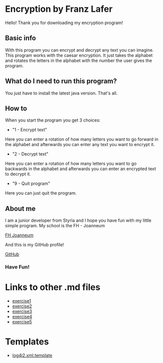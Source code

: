 # Encryption by Franz Lafer

Hello! Thank you for downloading my encryption program!


## Basic info 

With this program you can encrypt and decrypt any text you can imagine.
This program works with the caesar encryption. It just takes the alphabet and rotates
the letters in the alphabet with the number the user gives the program.

## What do I need to run this program?

You just have to install the latest java version. That's all.

## How to 

When you start the program you get 3 choices:

- "1 - Encrypt text"


Here you can enter a rotation of how many letters you want to go forward in the 
alphabet and afterwards you can enter any text you want to encrypt it.

- "2 - Decrypt text"

Here you can enter a rotation of how many letters you want to 
go backwards in the alphabet and afterwards you can enter an encrypted
text to decrypt it.

- "9 - Quit program"

Here you can just quit the program.

## About me

I am a junior developer from Styria and I hope you have fun with my little
simple program.
My school is the FH - Joanneum

[FH Joanneum](https://www.fh-joanneum.at/)

And this is my GitHub profile!

[GitHub](https://github.com/TheRealFranzmann)

### Have Fun! 

# Links to other .md files 

  - [exercise1](exercise1.md)
  - [exercise2](exercise2.md)
  - [exercise3](exercise3.md)
  - [exercise4](exercise4.md)
  - [exercise5](exercise5.md)

# Templates

- [log4j2.xml.template](recourses/log4j2.xml.template)